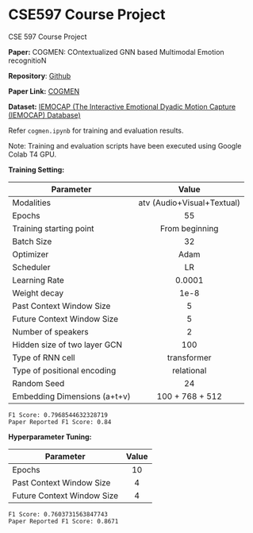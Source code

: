# CSE597 Course Project
CSE 597 Course Project

**Paper:** COGMEN: COntextualized GNN based Multimodal Emotion recognitioN

**Repository**: [Github](https://github.com/exploration-lab/cogmen)

**Paper Link:** [COGMEN](https://paperswithcode.com/paper/cogmen-contextualized-gnn-based-multimodal)

**Dataset:** [IEMOCAP (The Interactive Emotional Dyadic Motion Capture (IEMOCAP) Database)](https://paperswithcode.com/dataset/iemocap)

Refer `cogmen.ipynb` for training and evaluation results.

Note: Training and evaluation scripts have been executed using Google Colab T4 GPU.

**Training Setting:**

| Parameter     | Value         |
| ------------- |:-------------:|
| Modalities    | atv (Audio+Visual+Textual) |
| Epochs    | 55 |
| Training starting point      | From beginning      |
| Batch Size  | 32      |
| Optimizer  | Adam      |
| Scheduler  | LR      |
| Learning Rate  | 0.0001      |
| Weight decay  | 1e-8      |
| Past Context Window Size  | 5      |
| Future Context Window Size  | 5      |
| Number of speakers  | 2      |
| Hidden size of two layer GCN  | 100      |
| Type of RNN cell  | transformer      |
| Type of positional encoding  | relational      |
| Random Seed  | 24      |
| Embedding Dimensions (a+t+v)  | 100 + 768 + 512      |

    F1 Score: 0.7968544632328719
    Paper Reported F1 Score: 0.84

**Hyperparameter Tuning:**

| Parameter     | Value         |
| ------------- |:-------------:|
| Epochs    | 10 |
| Past Context Window Size  | 4      |
| Future Context Window Size  | 4      |

    F1 Score: 0.7603731563847743
    Paper Reported F1 Score: 0.8671
